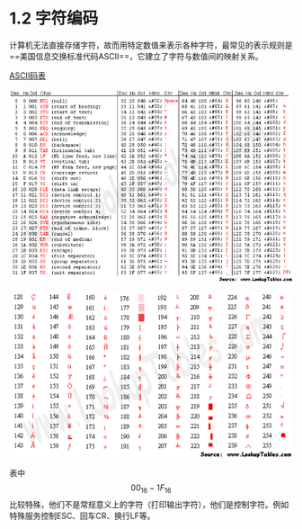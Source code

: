 # 1.2 字符编码

计算机无法直接存储字符，故而用特定数值来表示各种字符，最常见的表示规则是==美国信息交换标准代码ASCII==，它建立了字符与数值间的映射关系。

[ASCII码表](http://www.asciitable.com/)

![ASCII Code](img/asciifull.gif)

![Extended ASCII Code](img/asciiextend.gif)

表中$$00_{16}-1F_{16}$$比较特殊，他们不是常规意义上的字符（打印输出字符），他们是控制字符。例如特殊服务控制ESC、回车CR、换行LF等。

